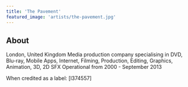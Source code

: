 ```yaml
---
title: 'The Pavement'
featured_image: 'artists/the-pavement.jpg'
---
```


## About

London, United Kingdom
Media production company specialising in DVD, Blu-ray, Mobile Apps, Internet, Filming, Production, Editing, Graphics, Animation, 3D, 2D SFX
Operational from 2000 - September 2013

When credited as a label: [l374557]
